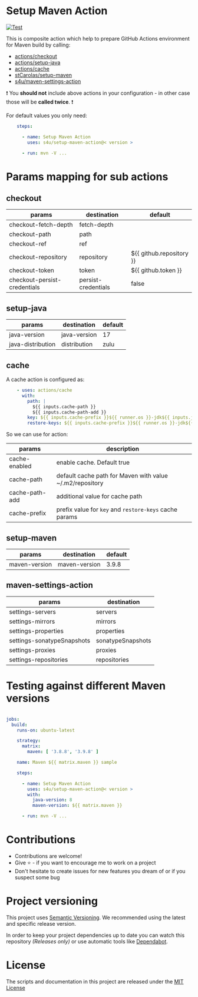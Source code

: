 # Setup Maven Action
[![Test](https://github.com/s4u/setup-maven-action/actions/workflows/test.yml/badge.svg)](https://github.com/s4u/setup-maven-action/actions/workflows/test.yml)

This is composite action which help to prepare GitHub Actions environment for Maven build by calling:

- [actions/checkout](https://github.com/marketplace/actions/checkout)
- [actions/setup-java](https://github.com/marketplace/actions/setup-java-jdk)
- [actions/cache](https://github.com/marketplace/actions/cache)
- [stCarolas/setup-maven](https://github.com/marketplace/actions/setup-maven)
- [s4u/maven-settings-action](https://github.com/marketplace/actions/maven-settings-action)

:exclamation: You **should not** include above actions in your configuration - in other case  those will be **called twice**. :exclamation:

For default values you only need:

```yml
    steps:

      - name: Setup Maven Action
        uses: s4u/setup-maven-action@< version >

      - run: mvn -V ...
```
 
# Params mapping for sub actions

## checkout

| params                       | destination         | default                  |
|------------------------------|---------------------|--------------------------|
| checkout-fetch-depth         | fetch-depth         |                          |
| checkout-path                | path                |                          |
| checkout-ref                 | ref                 |                          |
| checkout-repository          | repository          | ${{ github.repository }} |
| checkout-token               | token               | ${{ github.token }}      |
| checkout-persist-credentials | persist-credentials | false                    |

## setup-java

| params            | destination  | default |
|-------------------|--------------|---------|
| java-version      | java-version | 17      |
| java-distribution | distribution | zulu    |

## cache

A cache action is configured as:

```yaml
    - uses: actions/cache
      with:
        path: |
          ${{ inputs.cache-path }}
          ${{ inputs.cache-path-add }}
        key: ${{ inputs.cache-prefix }}${{ runner.os }}-jdk${{ inputs.java-version }}-${{ inputs.java-distribution }}-maven${{ inputs.maven-version }}-${{ hashFiles('**/pom.xml') }}
        restore-keys: ${{ inputs.cache-prefix }}${{ runner.os }}-jdk${{ inputs.java-version }}-${{ inputs.java-distribution }}-maven${{ inputs.maven-version }}-
```

So we can use for action:

| params         | description                                              |
|----------------|----------------------------------------------------------|
| cache-enabled  | enable cache. Default true                               |
| cache-path     | default cache path for Maven with value ~/.m2/repository | 
| cache-path-add | additional value for cache path                          |
| cache-prefix   | prefix value for `key` and `restore-keys` cache params   |


## setup-maven

| params        | destination   | default |
|---------------|---------------|---------|
| maven-version | maven-version | 3.9.8   |

## maven-settings-action

| params                     | destination       |
|----------------------------|-------------------|
| settings-servers           | servers           |
| settings-mirrors           | mirrors           |
| settings-properties        | properties        |
| settings-sonatypeSnapshots | sonatypeSnapshots |
| settings-proxies           | proxies           |
| settings-repositories      | repositories      |

# Testing against different Maven versions

```yaml

jobs:
  build:
    runs-on: ubuntu-latest

    strategy:
      matrix:
        maven: [ '3.8.8', '3.9.8' ]

    name: Maven ${{ matrix.maven }} sample

    steps:

      - name: Setup Maven Action
        uses: s4u/setup-maven-action@< version >
        with:
          java-version: 8
          maven-version: ${{ matrix.maven }}

      - run: mvn -V ...
```

# Contributions

- Contributions are welcome!
- Give :star: - if you want to encourage me to work on a project
- Don't hesitate to create issues for new features you dream of or if you suspect some bug

# Project versioning

This project uses [Semantic Versioning](https://semver.org/).
We recommended using the latest and specific release version.

In order to keep your project dependencies up to date you can watch this repository *(Releases only)*
or use automatic tools like [Dependabot](https://docs.github.com/en/code-security/supply-chain-security/keeping-your-dependencies-updated-automatically/about-dependabot-version-updates).

# License

The scripts and documentation in this project are released under the [MIT License](LICENSE)
